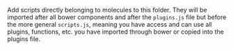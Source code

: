 Add scripts directly belonging to molecules to this folder. They will be imported after all bower components and after the `plugins.js` file but before the more general `scripts.js`, meaning you have access and can use all plugins, functions, etc. you have imported through bower or copied into the plugins file.
